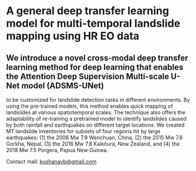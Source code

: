 # A general deep transfer learning model for multi-temporal landslide mapping using HR EO data

## We introduce a novel cross-modal deep transfer learning method for deep learning that enables the Attention Deep Supervision Multi-scale U-Net model (ADSMS-UNet)
to be customized for landslide detection tasks in different environments. By using the pre-trained models, this method enables quick mapping of landslides at various 
spatiotemporal scales. The technique also offers the adaptability of re-training a pretrained model to identify landslides caused by both rainfall and earthquakes on
different target locations. We created MT landslide inventories for subsets of four regions hit by large earthquakes: (1) the 2008 Mw 7.9 Wenchuan, China, 
(2) the 2015 Mw 7.8 Gorkha, Nepal, (3) the 2016 Mw 7.8 Kaikōura, New Zealand, and (4) the 2018 Mw 7.5 Porgera, Papua New Guinea.

Contact mail: kushanavb@gmail.com
